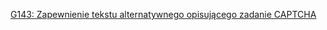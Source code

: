 [G143: Zapewnienie tekstu alternatywnego opisującego zadanie CAPTCHA](https://www.w3.org/TR/WCAG20-TECHS/G143.html)